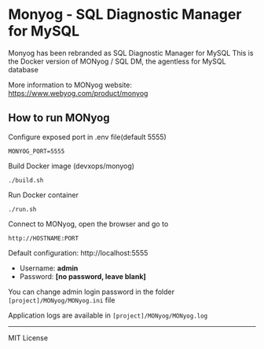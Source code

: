 # Monyog - SQL Diagnostic Manager for MySQL

Monyog has been rebranded as SQL Diagnostic Manager for MySQL
This is the Docker version of MONyog / SQL DM, the agentless for MySQL database

More information to MONyog website: https://www.webyog.com/product/monyog

## How to run MONyog

Configure exposed port in .env file(default 5555)
```
MONYOG_PORT=5555
```

Build Docker image (devxops/monyog)
```
./build.sh
```

Run Docker container
```
./run.sh
```

Connect to MONyog, open the browser and go to
```
http://HOSTNAME:PORT
```

Default configuration: http://localhost:5555

* Username: **admin**
* Password: **[no password, leave blank]**

You can change admin login password in the folder `[project]/MONyog/MONyog.ini` file

Application logs are available in `[project]/MONyog/MONyog.log`

---
MIT License 




